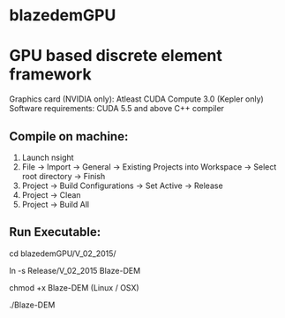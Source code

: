 # blazedemGPU
GPU based discrete element framework 
============================================================================

Graphics card (NVIDIA only): Atleast CUDA Compute 3.0 (Kepler only) 
Software requirements: CUDA 5.5 and above
                       C++ compiler

Compile on machine: 
-------------------

1. Launch nsight
2. File -> Import -> General -> Existing Projects into Workspace -> Select root directory -> Finish
3. Project -> Build Configurations -> Set Active -> Release
4. Project -> Clean
5. Project -> Build All

Run Executable: 
---------------

cd blazedemGPU/V_02_2015/

ln -s Release/V_02_2015 Blaze-DEM

chmod +x Blaze-DEM (Linux / OSX)  

./Blaze-DEM

